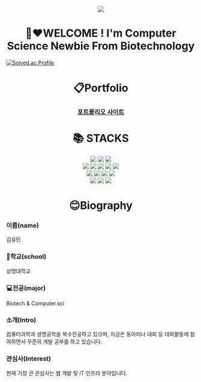 <div align=center>
	<img src="https://capsule-render.vercel.app/api?type=waving&color=auto&height=200&section=header&text=%20Yumin!&fontSize=90" />	
</div>

<div align=center>
	<h1>👋❤WELCOME ! I'm Computer Science Newbie From Biotechnology</h1>
</div>
<!-- <div align=center>
	<img width="100%" src="https://user-images.githubusercontent.com/62383521/224533107-b3efaa4d-3a1e-445a-a4a7-be576fa2a4df.png"/img>
</div> -->

[![Solved.ac Profile](http://mazassumnida.wtf/api/v2/generate_badge?boj=kym2675)](https://solved.ac/kym2675)

<div align=center><h1>📋Portfolio</h1>
	<h3><a href="https://minyou2675.github.io/portfolio/2023/10/23/Portfolio.html">포트폴리오 사이트</a></h3>
</div>
<div align=center><h1>📚 STACKS</h1></div>
<div align=center> 
  <img src="https://img.shields.io/badge/java-007396?style=for-the-badge&logo=java&logoColor=white"> 
  <img src="https://img.shields.io/badge/c++-00599C?style=for-the-badge&logo=c%2B%2B&logoColor=white">
  <img src="https://img.shields.io/badge/python-3776AB?style=for-the-badge&logo=python&logoColor=white"> 
  </br>
<img src="https://img.shields.io/badge/javascript-F7DF1E?style=for-the-badge&logo=javascript&logoColor=black">
<img src="https://img.shields.io/badge/mysql-4479A1?style=for-the-badge&logo=mysql&logoColor=white">
<img src="https://img.shields.io/badge/react-61DAFB?style=for-the-badge&logo=react&logoColor=black">
<img src="https://img.shields.io/badge/spring-6DB33F?style=for-the-badge&logo=spring&logoColor=white">
<img src="https://img.shields.io/badge/springboot-6DB33F?style=for-the-badge&logo=springboot&logoColor=white">
</br>
<img src="https://img.shields.io/badge/django-092E20?style=for-the-badge&logo=django&logoColor=white">
<img src="https://img.shields.io/badge/flask-000000?style=for-the-badge&logo=flask&logoColor=white">
<img src="https://img.shields.io/badge/bootstrap-7952B3?style=for-the-badge&logo=bootstrap&logoColor=white">
<img src="https://img.shields.io/badge/linux-FCC624?style=for-the-badge&logo=linux&logoColor=black">
</br>
<img src="https://img.shields.io/badge/amazonaws-232F3E?style=for-the-badge&logo=amazonaws&logoColor=white">
<img src="https://img.shields.io/badge/github-181717?style=for-the-badge&logo=github&logoColor=white">
<img src="https://img.shields.io/badge/git-F05032?style=for-the-badge&logo=git&logoColor=white">
</div>

<div align=center>
	<h1>😊Biography</h1>
</div>
<h3>이름(name)</h3>
김유민
</br><h3>🏫학교(school)</h3>
상명대학교 
</br> <h3>💻전공(major)</h3> 
Biotech & Computer.sci 
</br> <h3>소개(Intro)</h3>  
컴퓨터과학과 생명공학을 복수전공하고 있으며, 지금은 동아리나 대회 등 대외활동에 참여하면서 꾸준히 개발 공부를 하고 있습니다. 
</br> <h3>관심사(Interest)</h3> 
현재 가장 큰 관심사는 웹 개발 및 IT 인프라 분야입니다.





<!--
**minyou2675/minyou2675** is a ✨ _special_ ✨ repository because its `README.md` (this file) appears on your GitHub profile.

Here are some ideas to get you started:

- 🔭 I’m currently working on ...
- 🌱 I’m currently learning ...
- 👯 I’m looking to collaborate on ...
- 🤔 I’m looking for help with ...
- 💬 Ask me about ...
- 📫 How to reach me: ...
- 😄 Pronouns: ...
- ⚡ Fun fact: ...
-->
